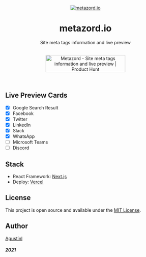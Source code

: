 <p align="center"><a href="https://www.metazord.io/"><img src="https://www.metazord.io/logo.svg" alt="metazord.io"/></a></p>
<h1 align="center">
    metazord.io
</h1>
<div align="center">Site meta tags information and live preview</div>
<br />
<p align="center">
<a href="https://www.producthunt.com/posts/metazord?utm_source=badge-featured&utm_medium=badge&utm_souce=badge-metazord" target="_blank" rel="noreferrer" className="product-hunt-badge"><img src="https://api.producthunt.com/widgets/embed-image/v1/featured.svg?post_id=313167" alt="Metazord - Site meta tags information and live preview | Product Hunt" width="250" height="54" /></a>
</p>
<br />

## Live Preview Cards

- [x] Google Search Result
- [x] Facebook
- [x] Twitter
- [x] LinkedIn
- [x] Slack
- [x] WhatsApp
- [ ] Microsoft Teams
- [ ] Discord
## Stack

- React Framework: [Next.js](https://nextjs.org/)
- Deploy: [Vercel](https://vercel.com/)

## License

This project is open source and available under the [MIT License](LICENSE).

## Author

[Agustínl](https://www.agustinl.com?ref=gh-metazord)

##### 2021